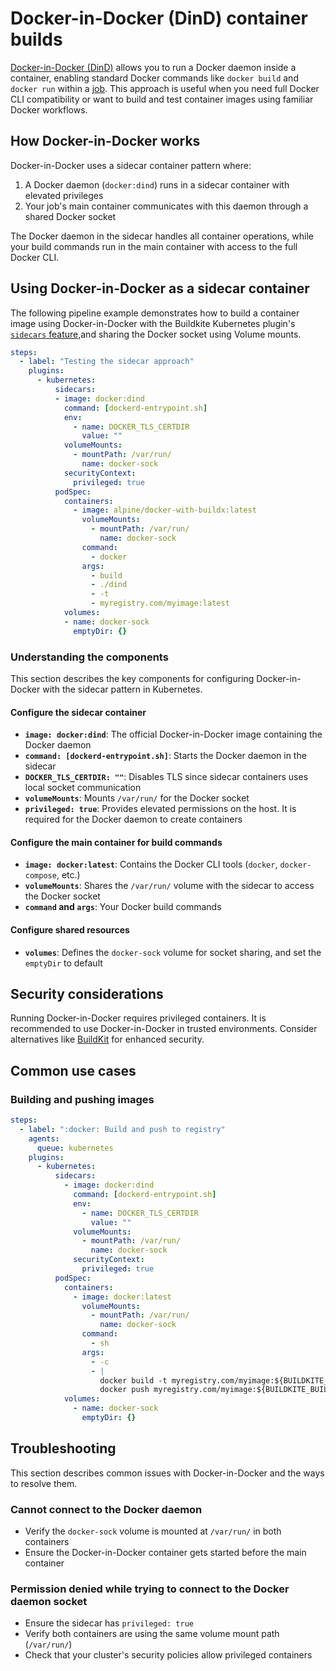 # Docker-in-Docker (DinD) container builds

[Docker-in-Docker (DinD)](https://hub.docker.com/_/docker) allows you to run a Docker daemon inside a container, enabling standard Docker commands like `docker build` and `docker run` within a [job](docs/pipelines/glossary#job). This approach is useful when you need full Docker CLI compatibility or want to build and test container images using familiar Docker workflows.

## How Docker-in-Docker works

Docker-in-Docker uses a sidecar container pattern where:

1. A Docker daemon (`docker:dind`) runs in a sidecar container with elevated privileges
2. Your job's main container communicates with this daemon through a shared Docker socket 

The Docker daemon in the sidecar handles all container operations, while your build commands run in the main container with access to the full Docker CLI.

## Using Docker-in-Docker as a sidecar container

The following pipeline example demonstrates how to build a container image using Docker-in-Docker with the Buildkite Kubernetes plugin's [`sidecars` feature](https://buildkite.com/docs/agent/v3/agent-stack-k8s/sidecars),and sharing the Docker socket using Volume mounts.

```yaml
steps:
  - label: "Testing the sidecar approach" 
    plugins:
      - kubernetes:
          sidecars:
          - image: docker:dind
            command: [dockerd-entrypoint.sh]
            env:
              - name: DOCKER_TLS_CERTDIR
                value: ""
            volumeMounts:
              - mountPath: /var/run/
                name: docker-sock
            securityContext:
              privileged: true 
          podSpec:
            containers:
              - image: alpine/docker-with-buildx:latest
                volumeMounts:
                  - mountPath: /var/run/
                    name: docker-sock
                command: 
                  - docker
                args:
                  - build
                  - ./dind
                  - -t
                  - myregistry.com/myimage:latest 
            volumes:
            - name: docker-sock
              emptyDir: {}            
```

### Understanding the components

This section describes the key components for configuring Docker-in-Docker with the sidecar pattern in Kubernetes. 

#### Configure the sidecar container

- **`image: docker:dind`**: The official Docker-in-Docker image containing the Docker daemon
- **`command: [dockerd-entrypoint.sh]`**: Starts the Docker daemon in the sidecar
- **`DOCKER_TLS_CERTDIR: ""`**: Disables TLS since sidecar containers uses local socket communication
- **`volumeMounts`**: Mounts `/var/run/` for the Docker socket
- **`privileged: true`**: Provides elevated permissions on the host. It is required for the Docker daemon to create containers 

#### Configure the main container for build commands

- **`image: docker:latest`**: Contains the Docker CLI tools (`docker`, `docker-compose`, etc.)
- **`volumeMounts`**: Shares the `/var/run/` volume with the sidecar to access the Docker socket
- **`command` and `args`**: Your Docker build commands 

#### Configure shared resources

- **`volumes`**: Defines the `docker-sock` volume for socket sharing, and set the `emptyDir` to default

## Security considerations

Running Docker-in-Docker requires privileged containers. It is recommended to use Docker-in-Docker in trusted environments. Consider alternatives like [BuildKit](/docs/agent/v3/agent-stack-k8s/buildkit-container-builds) for enhanced security.

## Common use cases

### Building and pushing images

```yaml
steps:
  - label: ":docker: Build and push to registry"
    agents:
      queue: kubernetes
    plugins:
      - kubernetes:
          sidecars:
            - image: docker:dind
              command: [dockerd-entrypoint.sh]
              env:
                - name: DOCKER_TLS_CERTDIR
                  value: ""
              volumeMounts:
                - mountPath: /var/run/
                  name: docker-sock
              securityContext:
                privileged: true
          podSpec:
            containers:
              - image: docker:latest
                volumeMounts:
                  - mountPath: /var/run/
                    name: docker-sock
                command:
                  - sh
                args:
                  - -c
                  - |
                    docker build -t myregistry.com/myimage:${BUILDKITE_BUILD_NUMBER} .
                    docker push myregistry.com/myimage:${BUILDKITE_BUILD_NUMBER}
            volumes:
              - name: docker-sock
                emptyDir: {}
```
 
## Troubleshooting

This section describes common issues with Docker-in-Docker and the ways to resolve them.

### Cannot connect to the Docker daemon

- Verify the `docker-sock` volume is mounted at `/var/run/` in both containers
- Ensure the Docker-in-Docker container gets started before the main container

### Permission denied while trying to connect to the Docker daemon socket

- Ensure the sidecar has `privileged: true` 
- Verify both containers are using the same volume mount path (`/var/run/`)
- Check that your cluster's security policies allow privileged containers